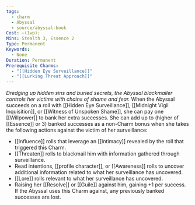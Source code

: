 ```yaml
---
tags:
  - charm
  - Abyssal
  - source/abyssal-book
Cost: —(1wp); 
Mins: Stealth 3, Essence 2
Type: Permanent
Keywords:
  - None
Duration: Permanent
Prerequisite Charms:
  - "[[Hidden Eye Surveillance]]"
  - "[[Lurking Threat Approach]]"
---
```

*Dredging up hidden sins and buried secrets, the Abyssal blackmailer controls her victims with chains of shame and fear.*
When the Abyssal succeeds on a roll with [[Hidden Eye Surveillance]], [[Midnight Vigil Inquisition]], or [[Witness of Unspoken Shame]], she can pay one [[Willpower]] to bank her extra successes. She can add up to (higher of [[Essence]] or 3) banked successes as a non-Charm bonus when she takes the following actions against the victim of her surveillance:
 - [[Influence]] rolls that leverage an [[Intimacy]] revealed by the roll that triggered this Charm.
 - [[Threaten]] rolls to blackmail him with information gathered through surveillance.
 - Read intentions, [[profile character]], or [[Awareness]] rolls to uncover additional information related to what her surveillance has uncovered.
 - [[Lore]] rolls relevant to what her surveillance has uncovered.
 - Raising her [[Resolve]] or [[Guile]] against him, gaining +1 per success.
If the Abyssal uses this Charm against, any previously banked successes are lost.